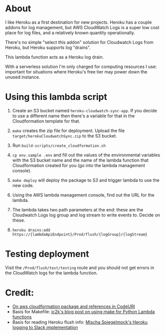 About
==========================

I like Heroku as a first destination for new projects. Heroku has a couple addons for log management, but AWS CloudWatch Logs is a super low cost place for log files, and a relatively known quantity operationally.

There's no simple "select this addon" solution for Cloudwatch Logs from Heroku, but Heroku supports log "drains".

This lambda function acts as a Heroku log drain.

With a serverless solution I'm only charged for computing resources I use: important for situations where Heroku's free tier may power down the unused instance.

Using this lambda script
=========================

  1. Create an S3 bucket named `heroku-cloudwatch-sync-app`. If you decide to use a different name then there's a variable for that in the Cloudformation template for that.
  
  2. `make` creates the zip file for deployment. Upload the file `target/herokuCloudwatchSync.zip` to the S3 bucket.

  3. Run `build-scripts/create_cloudformation.sh`

  4. `cp env.sample .env` and fill out the values of the environmental variables with the S3 bucket name and the name of the lambda function that Cloudformation created for you (go into the lambda management console).


  5. `make deploy` will deploy the package to S3 and trigger lambda to use the new code.
  6. Using the AWS lambda management console, find out the URL for the lambda.
  7. The lambda takes two path parameters at the end: these are the Cloudwatch Logs log group and log stream to write events to. Decide on these.
  8. `heroku drains:add https://{lambdaApiEndpoint}/Prod/flush/{logGroup}/{logStream}`

Testing deployment
========================

Visit the `/Prod/flush/test/testing` route and you should not get errors in the CloudWatch logs for the lambda function.


Credit:
==========================

  * [On aws cloudformation package and references in CodeURI](https://github.com/awslabs/serverless-application-model/issues/61#issuecomment-311066225)
  * Basis for Makefile: [jc2k's blog post on using make for Python Lambda functions](https://unrouted.io/2016/07/21/use-make/)
  * Basis for reading Heroku flush info: [Mischa Spiegelmock's Heroku logging to Slack implementation](https://spiegelmock.com/2017/10/26/heroku-logging-to-aws-lambda/)
